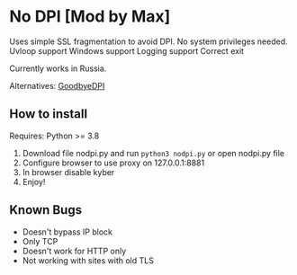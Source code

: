 # No DPI [Mod by Max]
Uses simple SSL fragmentation to avoid DPI.
No system privileges needed.
Uvloop support
Windows support
Logging support
Correct exit

Currently works in Russia.

Alternatives: [GoodbyeDPI](https://github.com/ValdikSS/GoodbyeDPI)

## How to install

Requires: Python >= 3.8

1) Download file nodpi.py and run `python3 nodpi.py` or open nodpi.py file
2) Configure browser to use proxy on 127.0.0.1:8881
3) In browser disable kyber
4) Enjoy!

## Known Bugs

- Doesn't bypass IP block
- Only TCP
- Doesn't work for HTTP only
- Not working with sites with old TLS

